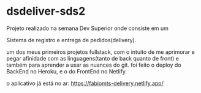 # dsdeliver-sds2

Projeto realizado na semana Dev Superior onde consiste em um

Sistema de registro e entrega de pedidos(delivery). 

um dos meus primeiros projetos fullstack, com o intuito de me aprimorar e pegar afinidade com as linguagens(tanto de back quanto de front) e também para aprender a usar as nuances do git.
foi feito o deploy do BackEnd no Heroku, e o do FrontEnd no Netlify.

o aplicativo já está no ar: https://fabiomts-delivery.netlify.app/
